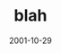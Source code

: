 ---
layout: base.njk
title : 'blah' 
view_title : 'blah' 
year : '2001' 
date : '2001-10-29' 
img_file : '/drawing/blah.png' 
html_file : 'blah' 
next_html : 'fallintofood.html' 
year_order : '233' 
permalink : "title/{{html_file}}.html"
---